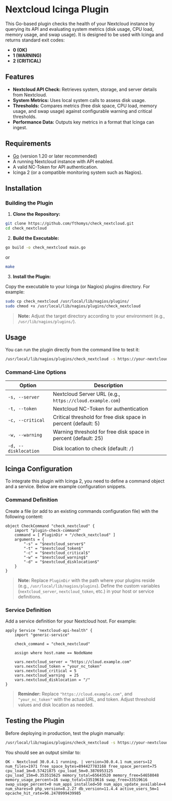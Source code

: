 # Nextcloud Icinga Plugin

This Go-based plugin checks the health of your Nextcloud instance by querying its API and evaluating system metrics (disk usage, CPU load, memory usage, and swap usage). It is designed to be used with Icinga and returns standard exit codes:

- **0 (OK)**
- **1 (WARNING)**
- **2 (CRITICAL)**

## Features

- **Nextcloud API Check:** Retrieves system, storage, and server details from Nextcloud.
- **System Metrics:** Uses local system calls to assess disk usage.
- **Thresholds:** Compares metrics (free disk space, CPU load, memory usage, and swap usage) against configurable warning and critical thresholds.
- **Performance Data:** Outputs key metrics in a format that Icinga can ingest.

## Requirements

- [Go](https://golang.org/doc/install) (version 1.20 or later recommended)
- A running Nextcloud instance with API enabled.
- A valid NC-Token for API authentication.
- Icinga 2 (or a compatible monitoring system such as Nagios).

## Installation

### Building the Plugin

1. **Clone the Repository:**

```bash
git clone https://github.com/fthomys/check_nextcloud.git
cd check_nextcloud
```

2. **Build the Executable:**

```bash
go build -o check_nextcloud main.go
```
or 
```bash
make
```

3. **Install the Plugin:**

Copy the executable to your Icinga (or Nagios) plugins directory. For example:

```bash
sudo cp check_nextcloud /usr/local/lib/nagios/plugins/
sudo chmod +x /usr/local/lib/nagios/plugins/check_nextcloud
```

> **Note:** Adjust the target directory according to your environment (e.g., `/usr/lib/nagios/plugins/`).

## Usage

You can run the plugin directly from the command line to test it:

```bash
/usr/local/lib/nagios/plugins/check_nextcloud -s https://your-nextcloud-url -t your_nc_token -c 5 -w 25 -d /
```

### Command-Line Options

| Option | Description |
|--------|-------------|
| `-s, --server` | Nextcloud Server URL (e.g., `https://cloud.example.com`) |
| `-t, --token` | Nextcloud NC-Token for authentication |
| `-c, --critical` | Critical threshold for free disk space in percent (default: 5) |
| `-w, --warning` | Warning threshold for free disk space in percent (default: 25) |
| `-d, --disklocation` | Disk location to check (default: `/`) |

## Icinga Configuration

To integrate this plugin with Icinga 2, you need to define a command object and a service. Below are example configuration snippets.

### Command Definition

Create a file (or add to an existing commands configuration file) with the following content:

```icinga2
object CheckCommand "check_nextcloud" {
    import "plugin-check-command"
    command = [ PluginDir + "/check_nextcloud" ]
    arguments = {
        "-s" = "$nextcloud_server$"
        "-t" = "$nextcloud_token$"
        "-c" = "$nextcloud_critical$"
        "-w" = "$nextcloud_warning$"
        "-d" = "$nextcloud_disklocation$"
    }
}
```

> **Note:** Replace `PluginDir` with the path where your plugins reside (e.g., `/usr/local/lib/nagios/plugins`). Define the custom variables (`nextcloud_server`, `nextcloud_token`, etc.) in your host or service definitions.

### Service Definition

Add a service definition for your Nextcloud host. For example:

```icinga2
apply Service "nextcloud-api-health" {
    import "generic-service"
    
    check_command = "check_nextcloud"
    
    assign where host.name == NodeName
    
    vars.nextcloud_server = "https://cloud.example.com"
    vars.nextcloud_token = "your_nc_token"
    vars.nextcloud_critical = 5
    vars.nextcloud_warning  = 25
    vars.nextcloud_disklocation = "/"
}
```

> **Reminder:** Replace `"https://cloud.example.com"`, and `"your_nc_token"` with the actual URL, and token. Adjust threshold values and disk location as needed.

## Testing the Plugin

Before deploying in production, test the plugin manually:

```bash
/usr/local/lib/nagios/plugins/check_nextcloud -s https://your-nextcloud-url -t your_nc_token -c 5 -w 25 -d /
```

You should see an output similar to:

```
OK - Nextcloud 30.0.4.1 running. | version=30.0.4.1 num_users=12 num_files=1971 free_space_bytes=894427783168 free_space_percent=75 cpu_load_1m=0.57421875 cpu_load_5m=0.3876953125 cpu_load_15m=0.353515625 memory_total=65643520 memory_free=54658048 memory_usage_percent=16 swap_total=33519616 swap_free=33519616 swap_usage_percent=0 num_apps_installed=50 num_apps_update_available=4 num_shares=0 php_version=8.2.27 db_version=11.4.4 active_users_5m=1 opcache_hit_rate=96.2478999439985
```